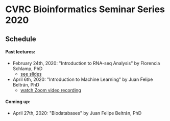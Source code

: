# CVRC Bioinformatics Seminar Series 2020

## Schedule


#### Past lectures:
* February 24th, 2020: "Introduction to RNA-seq Analysis" by Florencia Schlamp, PhD
   * [see slides](https://github.com/florschlamp/CVRC_NYU_Langone/blob/master/Bioinformatics%20Seminar%20Series%202020/CVRC_Bioinformatics_Lecture_1_Intro-to-RNAseq-Analysis.pdf)
* April 6th, 2020: "Introduction to Machine Learning" by Juan Felipe Beltrán, PhD
   * [watch Zoom video recording](https://www.youtube.com/watch?v=V-xCO8RRXGw)

#### Coming up:
* April 27th, 2020: "Biodatabases" by Juan Felipe Beltrán, PhD
